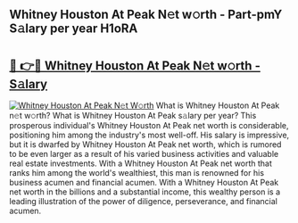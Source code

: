 ## Whitney Houston At Peak N𝚎t w𝚘rth - Part-pmY S𝚊lary per year H1oRA

# <h2><a href="http://gc3is4.nevu.top/?p=Whitney+Houston+At+Peak">🔗 👉🔴 Whitney Houston At Peak N𝚎t w𝚘rth - S𝚊lary</a></h2>

[![Whitney Houston At Peak N𝚎t W𝚘rth](https://i.imgur.com/Oavwk0R.jpeg)](http://gc3is4.nevu.top/?p=Whitney+Houston+At+Peak)
What is Whitney Houston At Peak n𝚎t w𝚘rth? What is Whitney Houston At Peak s𝚊lary per year?
This prosperous individual's Whitney Houston At Peak net worth is considerable, positioning him among the industry's most well-off. His salary is impressive, but it is dwarfed by Whitney Houston At Peak net worth, which is rumored to be even larger as a result of his varied business activities and valuable real estate investments. With a Whitney Houston At Peak net worth that ranks him among the world's wealthiest, this man is renowned for his business acumen and financial acumen. With a Whitney Houston At Peak net worth in the billions and a substantial income, this wealthy person is a leading illustration of the power of diligence, perseverance, and financial acumen.
